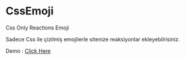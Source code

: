 # CssEmoji
Css Only Reactions Emoji

Sadece Css ile çizilmiş emojilerle sitenize reaksiyonlar ekleyebilrisiniz.

Demo : [Click Here]

[Click Here]: <http://codepen.io/codery/full/Myqbmz>
